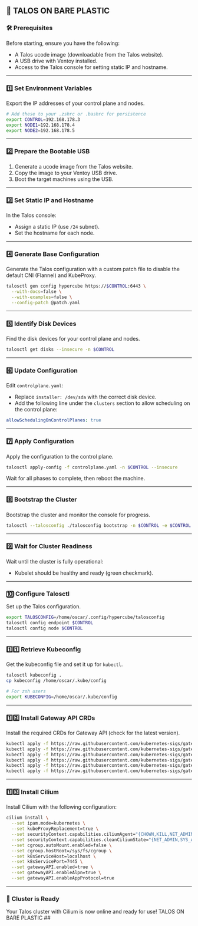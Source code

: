 ## 🚀 TALOS ON BARE PLASTIC ##

### 🛠️ Prerequisites
Before starting, ensure you have the following:
- A Talos ucode image (downloadable from the Talos website).
- A USB drive with Ventoy installed.
- Access to the Talos console for setting static IP and hostname.

---

### 1️⃣ **Set Environment Variables**
Export the IP addresses of your control plane and nodes.

```bash
# Add these to your .zshrc or .bashrc for persistence
export CONTROL=192.168.178.3
export NODE1=192.168.178.4
export NODE2=192.168.178.5
```

---

### 2️⃣ **Prepare the Bootable USB**
1. Generate a ucode image from the Talos website.
2. Copy the image to your Ventoy USB drive.
3. Boot the target machines using the USB.

---

### 3️⃣ **Set Static IP and Hostname**
In the Talos console:
- Assign a static IP (use `/24` subnet).
- Set the hostname for each node.

---

### 4️⃣ **Generate Base Configuration**
Generate the Talos configuration with a custom patch file to disable the default CNI (Flannel) and KubeProxy.

```bash
talosctl gen config hypercube https://$CONTROL:6443 \
  --with-docs=false \
  --with-examples=false \
  --config-patch @patch.yaml
```

---

### 5️⃣ **Identify Disk Devices**
Find the disk devices for your control plane and nodes.

```bash
talosctl get disks --insecure -n $CONTROL
```

---

### 6️⃣ **Update Configuration**
Edit `controlplane.yaml`:
- Replace `installer: /dev/sda` with the correct disk device.
- Add the following line under the `clusters` section to allow scheduling on the control plane:

```yaml
allowSchedulingOnControlPlanes: true
```

---

### 7️⃣ **Apply Configuration**
Apply the configuration to the control plane.

```bash
talosctl apply-config -f controlplane.yaml -n $CONTROL --insecure
```

Wait for all phases to complete, then reboot the machine.

---

### 8️⃣ **Bootstrap the Cluster**
Bootstrap the cluster and monitor the console for progress.

```bash
talosctl --talosconfig ./talosconfig bootstrap -n $CONTROL -e $CONTROL
```

---

### 9️⃣ **Wait for Cluster Readiness**
Wait until the cluster is fully operational:
- Kubelet should be healthy and ready (green checkmark).

---

### 🔟 **Configure Talosctl**
Set up the Talos configuration.

```bash
export TALOSCONFIG=/home/oscar/.config/hypercube/talosconfig
talosctl config endpoint $CONTROL
talosctl config node $CONTROL
```

---

### 1️⃣1️⃣ **Retrieve Kubeconfig**
Get the kubeconfig file and set it up for `kubectl`.

```bash
talosctl kubeconfig .
cp kubeconfig /home/oscar/.kube/config

# For zsh users
export KUBECONFIG=/home/oscar/.kube/config
```

---

### 1️⃣2️⃣ **Install Gateway API CRDs**
Install the required CRDs for Gateway API (check for the latest version).

```bash
kubectl apply -f https://raw.githubusercontent.com/kubernetes-sigs/gateway-api/v1.1.0/config/crd/standard/gateway.networking.k8s.io_gatewayclasses.yaml
kubectl apply -f https://raw.githubusercontent.com/kubernetes-sigs/gateway-api/v1.1.0/config/crd/standard/gateway.networking.k8s.io_gateways.yaml
kubectl apply -f https://raw.githubusercontent.com/kubernetes-sigs/gateway-api/v1.1.0/config/crd/standard/gateway.networking.k8s.io_httproutes.yaml
kubectl apply -f https://raw.githubusercontent.com/kubernetes-sigs/gateway-api/v1.1.0/config/crd/standard/gateway.networking.k8s.io_referencegrants.yaml
kubectl apply -f https://raw.githubusercontent.com/kubernetes-sigs/gateway-api/v1.1.0/config/crd/standard/gateway.networking.k8s.io_grpcroutes.yaml
kubectl apply -f https://raw.githubusercontent.com/kubernetes-sigs/gateway-api/v1.1.0/config/crd/experimental/gateway.networking.k8s.io_tlsroutes.yaml
```

---

### 1️⃣3️⃣ **Install Cilium**
Install Cilium with the following configuration:

```bash
cilium install \
  --set ipam.mode=kubernetes \
  --set kubeProxyReplacement=true \
  --set securityContext.capabilities.ciliumAgent="{CHOWN,KILL,NET_ADMIN,NET_RAW,IPC_LOCK,SYS_ADMIN,SYS_RESOURCE,DAC_OVERRIDE,FOWNER,SETGID,SETUID}" \
  --set securityContext.capabilities.cleanCiliumState="{NET_ADMIN,SYS_ADMIN,SYS_RESOURCE}" \
  --set cgroup.autoMount.enabled=false \
  --set cgroup.hostRoot=/sys/fs/cgroup \
  --set k8sServiceHost=localhost \
  --set k8sServicePort=7445 \
  --set gatewayAPI.enabled=true \
  --set gatewayAPI.enableAlpn=true \
  --set gatewayAPI.enableAppProtocol=true
```

---

### 🎉 **Cluster is Ready**
Your Talos cluster with Cilium is now online and ready for use! TALOS ON BARE PLASTIC ##
